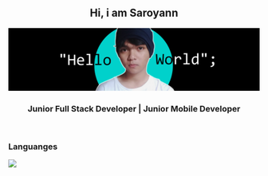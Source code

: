 <div align="center">
<h2>Hi, i am Saroyann</h2>
</div>


<img src="https://raw.githubusercontent.com/Saroyann/Saroyann/main/img/buat%20readme.jpg">
<div align="center">
  <h3>Junior Full Stack Developer | Junior Mobile Developer</h3>
</div>
<br>
<h3>Languanges</h3>
<img src="https://img.shields.io/badge/html5-%23E34F26.svg?style=for-the-badge&logo=html5&logoColor=white" src="https://img.shields.io/badge/css3-%231572B6.svg?style=for-the-badge&logo=css3&logoColor=white">



